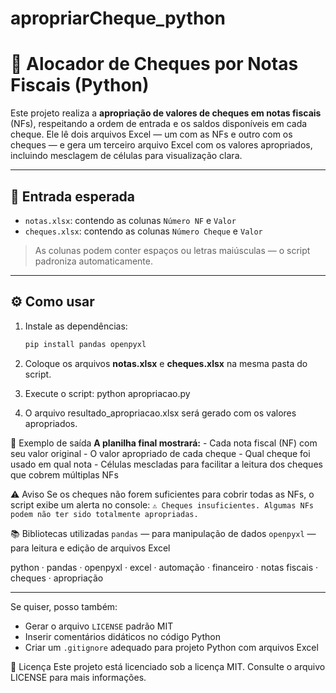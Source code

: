 # apropriarCheque_python
# 🧾 Alocador de Cheques por Notas Fiscais (Python)

Este projeto realiza a **apropriação de valores de cheques em notas fiscais** (NFs), respeitando a ordem de entrada e os saldos disponíveis em cada cheque. Ele lê dois arquivos Excel — um com as NFs e outro com os cheques — e gera um terceiro arquivo Excel com os valores apropriados, incluindo mesclagem de células para visualização clara.

---

## 📂 Entrada esperada

- `notas.xlsx`: contendo as colunas `Número NF` e `Valor`
- `cheques.xlsx`: contendo as colunas `Número Cheque` e `Valor`

> As colunas podem conter espaços ou letras maiúsculas — o script padroniza automaticamente.

---

## ⚙️ Como usar

1. Instale as dependências:
   ```bash
   pip install pandas openpyxl

2. Coloque os arquivos **notas.xlsx** e **cheques.xlsx** na mesma pasta do script.

3. Execute o script:
  python apropriacao.py

4. O arquivo resultado_apropriacao.xlsx será gerado com os valores apropriados.

📌 Exemplo de saída
**A planilha final mostrará:**
    - Cada nota fiscal (NF) com seu valor original
    - O valor apropriado de cada cheque
    - Qual cheque foi usado em qual nota
    - Células mescladas para facilitar a leitura dos cheques que cobrem múltiplas NFs

⚠️ Aviso
Se os cheques não forem suficientes para cobrir todas as NFs, o script exibe um alerta no console:
    `⚠️ Cheques insuficientes. Algumas NFs podem não ter sido totalmente apropriadas.`

📚 Bibliotecas utilizadas
`pandas` — para manipulação de dados
`openpyxl` — para leitura e edição de arquivos Excel

python · pandas · openpyxl · excel · automação · financeiro · notas fiscais · cheques · apropriação


---

Se quiser, posso também:

- Gerar o arquivo `LICENSE` padrão MIT
- Inserir comentários didáticos no código Python
- Criar um `.gitignore` adequado para projeto Python com arquivos Excel

📄 Licença
Este projeto está licenciado sob a licença MIT. Consulte o arquivo LICENSE para mais informações.
